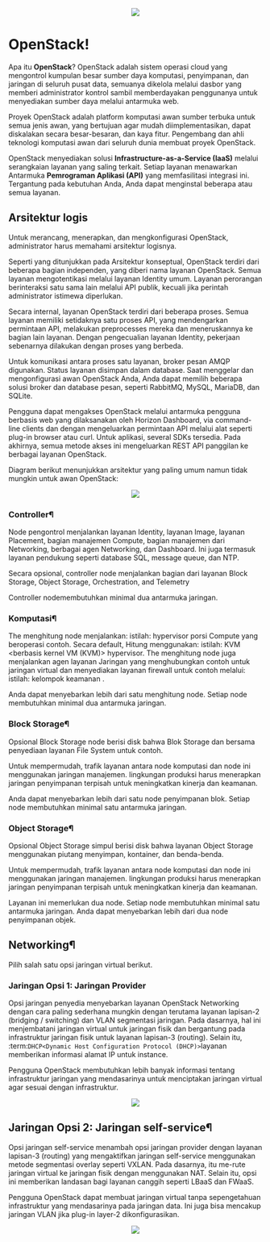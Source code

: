 <p align="center"><img src="https://drive.google.com/uc?export=view&id=1fHQYxNCcv79kbnA5Jamhag5ziuUn-w3T"></p>

# OpenStack!
Apa itu <b>OpenStack</b>? OpenStack adalah sistem operasi cloud yang mengontrol kumpulan besar sumber daya komputasi, penyimpanan, dan jaringan di seluruh pusat data, semuanya dikelola melalui dasbor yang memberi administrator kontrol sambil memberdayakan penggunanya untuk menyediakan sumber daya melalui antarmuka web.

Proyek OpenStack adalah platform komputasi awan sumber terbuka untuk semua jenis awan, yang bertujuan agar mudah diimplementasikan, dapat diskalakan secara besar-besaran, dan kaya fitur. Pengembang dan ahli teknologi komputasi awan dari seluruh dunia membuat proyek OpenStack.

OpenStack menyediakan solusi <b>Infrastructure-as-a-Service (IaaS)</b> melalui serangkaian layanan yang saling terkait. Setiap layanan menawarkan Antarmuka <b>Pemrograman Aplikasi (API)</b> yang memfasilitasi integrasi ini. Tergantung pada kebutuhan Anda, Anda dapat menginstal beberapa atau semua layanan.

## Arsitektur logis
   
Untuk merancang, menerapkan, dan mengkonfigurasi OpenStack, administrator harus memahami arsitektur logisnya.

Seperti yang ditunjukkan pada Arsitektur konseptual, OpenStack terdiri dari beberapa bagian independen, yang diberi nama layanan OpenStack. Semua layanan mengotentikasi melalui layanan Identity umum. Layanan perorangan berinteraksi satu sama lain melalui API publik, kecuali jika perintah administrator istimewa diperlukan.

Secara internal, layanan OpenStack terdiri dari beberapa proses. Semua layanan memiliki setidaknya satu proses API, yang mendengarkan permintaan API, melakukan preprocesses mereka dan meneruskannya ke bagian lain layanan. Dengan pengecualian layanan Identity, pekerjaan sebenarnya dilakukan dengan proses yang berbeda.

Untuk komunikasi antara proses satu layanan, broker pesan AMQP digunakan. Status layanan disimpan dalam database. Saat menggelar dan mengonfigurasi awan OpenStack Anda, Anda dapat memilih beberapa solusi broker dan database pesan, seperti RabbitMQ, MySQL, MariaDB, dan SQLite.

Pengguna dapat mengakses OpenStack melalui antarmuka pengguna berbasis web yang dilaksanakan oleh Horizon Dashboard, via command-line clients dan dengan mengeluarkan permintaan API melalui alat seperti plug-in browser atau curl. Untuk aplikasi, several SDKs tersedia. Pada akhirnya, semua metode akses ini mengeluarkan REST API panggilan ke berbagai layanan OpenStack.

Diagram berikut menunjukkan arsitektur yang paling umum namun tidak mungkin untuk awan OpenStack:
<p align="center"><img src="https://drive.google.com/uc?export=view&id=1WVuTUoZ6tfNtW776txyDV206R78uXH_3"></p>

### Controller¶
Node pengontrol menjalankan layanan Identity, layanan Image, layanan Placement, bagian manajemen Compute, bagian manajemen dari Networking, berbagai agen Networking, dan Dashboard. Ini juga termasuk layanan pendukung seperti database SQL, message queue, dan NTP.

Secara opsional, controller node menjalankan bagian dari layanan Block Storage, Object Storage, Orchestration, and Telemetry

Controller nodemembutuhkan minimal dua antarmuka jaringan.

### Komputasi¶
The menghitung node menjalankan: istilah: hypervisor porsi Compute yang beroperasi contoh. Secara default, Hitung menggunakan: istilah: KVM <berbasis kernel VM (KVM)> hypervisor. The menghitung node juga menjalankan agen layanan Jaringan yang menghubungkan contoh untuk jaringan virtual dan menyediakan layanan firewall untuk contoh melalui: istilah: kelompok keamanan <grup keamanan>.

Anda dapat menyebarkan lebih dari satu menghitung node. Setiap node membutuhkan minimal dua antarmuka jaringan.

### Block Storage¶
Opsional Block Storage node berisi disk bahwa Blok Storage dan bersama penyediaan layanan File System untuk contoh.

Untuk mempermudah, trafik layanan antara node komputasi dan node ini menggunakan jaringan manajemen. lingkungan produksi harus menerapkan jaringan penyimpanan terpisah untuk meningkatkan kinerja dan keamanan.

Anda dapat menyebarkan lebih dari satu node penyimpanan blok. Setiap node membutuhkan minimal satu antarmuka jaringan.

### Object Storage¶
Opsional Object Storage simpul berisi disk bahwa layanan Object Storage menggunakan piutang menyimpan, kontainer, dan benda-benda.

Untuk mempermudah, trafik layanan antara node komputasi dan node ini menggunakan jaringan manajemen. lingkungan produksi harus menerapkan jaringan penyimpanan terpisah untuk meningkatkan kinerja dan keamanan.

Layanan ini memerlukan dua node. Setiap node membutuhkan minimal satu antarmuka jaringan. Anda dapat menyebarkan lebih dari dua node penyimpanan objek.

## Networking¶
Pilih salah satu opsi jaringan virtual berikut.

### Jaringan Opsi 1: Jaringan Provider
Opsi jaringan penyedia menyebarkan layanan OpenStack Networking dengan cara paling sederhana mungkin dengan terutama layanan lapisan-2 (bridging / switching) dan VLAN segmentasi jaringan. Pada dasarnya, hal ini menjembatani jaringan virtual untuk jaringan fisik dan bergantung pada infrastruktur jaringan fisik untuk layanan lapisan-3 (routing). Selain itu, :term:`DHCP<Dynamic Host Configuration Protocol (DHCP)>`layanan memberikan informasi alamat IP untuk instance.

Pengguna OpenStack membutuhkan lebih banyak informasi tentang infrastruktur jaringan yang mendasarinya untuk menciptakan jaringan virtual agar sesuai dengan infrastruktur.
<p align="center"><img src="https://drive.google.com/uc?export=view&id=1tT1Le-V-dzL3x6wGPyb7er1FOdDsu1s1"></p>
   
## Jaringan Opsi 2: Jaringan self-service¶
Opsi jaringan self-service menambah opsi jaringan provider dengan layanan lapisan-3 (routing) yang mengaktifkan jaringan self-service menggunakan metode segmentasi overlay seperti VXLAN. Pada dasarnya, itu me-rute jaringan virtual ke jaringan fisik dengan menggunakan NAT. Selain itu, opsi ini memberikan landasan bagi layanan canggih seperti LBaaS dan FWaaS.

Pengguna OpenStack dapat membuat jaringan virtual tanpa sepengetahuan infrastruktur yang mendasarinya pada jaringan data. Ini juga bisa mencakup jaringan VLAN jika plug-in layer-2 dikonfigurasikan.
   
<p align="center"><img src="https://drive.google.com/uc?export=view&id=1LBncieaAiyHvlsBT2JLMtEXH7G-I-VmC"></p>
